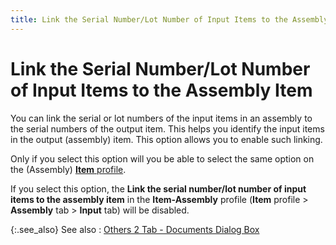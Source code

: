 ```yaml
---
title: Link the Serial Number/Lot Number of Input Items to the Assembly Item
---
```


# Link the Serial Number/Lot Number of Input Items to the Assembly Item


You can link the serial or lot numbers of the input items in an assembly  to the serial numbers of the output item. This helps you identify the  input items in the output (assembly) item. This option allows you to enable  such linking.


Only if you select this option will you be able to select the same option  on the (Assembly) [**Item** profile]({{site.mi_chm}}/misc/the_item_profile_assembly_input.html).


If you select this option, the **Link 
 the serial number/lot number of input items to the assembly item**  in the **Item-Assembly** profile (**Item** profile > **Assembly**  tab > **Input** tab) will be disabled.


{:.see_also}
See also
: [Others  2 Tab - Documents Dialog Box]({{site.bp_baseurl}}/misc/miscellaneous_others_others_2_steps.html)
